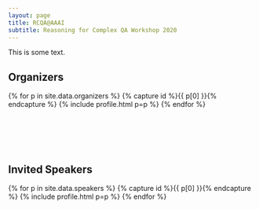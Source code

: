 ```yaml
---
layout: page
title: RCQA@AAAI
subtitle: Reasoning for Complex QA Workshop 2020
---
```


This is some text.

## Organizers

{% for p in site.data.organizers %} {% capture id %}{{ p[0] }}{% endcapture %} {% include profile.html p=p %} {% endfor %}

<!-- # A separator section -->

<br /><br /><br /><br />

## Invited Speakers

{% for p in site.data.speakers %} {% capture id %}{{ p[0] }}{% endcapture %} {% include profile.html p=p %} {% endfor %}